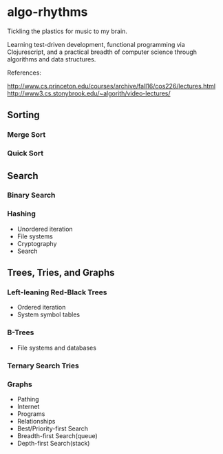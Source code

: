 # algo-rhythms
Tickling the plastics for music to my brain.

Learning test-driven development, functional programming via Clojurescript, and
a practical breadth of computer science through algorithms and data structures.

References:

http://www.cs.princeton.edu/courses/archive/fall16/cos226/lectures.html
http://www3.cs.stonybrook.edu/~algorith/video-lectures/

## Sorting

### Merge Sort

### Quick Sort


## Search

### Binary Search

### Hashing
- Unordered iteration
- File systems
- Cryptography
- Search


## Trees, Tries, and Graphs

### Left-leaning Red-Black Trees
- Ordered iteration
- System symbol tables

### B-Trees
- File systems and databases

### Ternary Search Tries

### Graphs
- Pathing
- Internet
- Programs
- Relationships
- Best/Priority-first Search
- Breadth-first Search(queue)
- Depth-first Search(stack)
